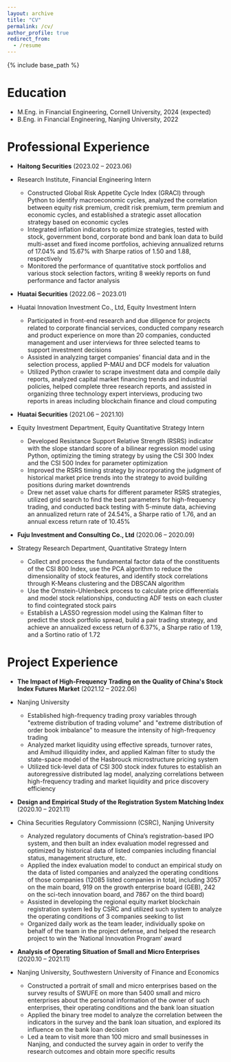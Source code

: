```yaml
---
layout: archive
title: "CV"
permalink: /cv/
author_profile: true
redirect_from:
  - /resume
---
```


{% include base_path %}

Education
======
* M.Eng. in Financial Engineering, Cornell University, 2024 (expected)
* B.Eng. in Financial Engineering, Nanjing University, 2022

Professional Experience
======
* **Haitong Securities** (2023.02 – 2023.06)
* Research Institute, Financial Engineering Intern
  * Constructed Global Risk Appetite Cycle Index (GRACI) through Python to identify macroeconomic cycles, analyzed the correlation between equity risk premium, credit risk premium, term premium and economic cycles, and established a strategic asset allocation strategy based on economic cycles
  * Integrated inflation indicators to optimize strategies, tested with stock, government bond, corporate bond and bank loan data to build multi-asset and fixed income portfolios, achieving annualized returns of 17.04% and 15.67% with Sharpe ratios of 1.50 and 1.88, respectively
  * Monitored the performance of quantitative stock portfolios and various stock selection factors, writing 8 weekly reports on fund performance and factor analysis

* **Huatai Securities** (2022.06 – 2023.01)
* Huatai Innovation Investment Co., Ltd, Equity Investment Intern
  * Participated in front-end research and due diligence for projects related to corporate financial services, conducted company research and product experience on more than 20 companies, conducted management and user interviews for three selected teams to support investment decisions
  * Assisted in analyzing target companies' financial data and in the selection process, applied P-MAU and DCF models for valuation
  * Utilized Python crawler to scrape investment data and compile daily reports, analyzed capital market financing trends and industrial policies, helped complete three research reports, and assisted in organizing three technology expert interviews, producing two reports in areas including blockchain finance and cloud computing

* **Huatai Securities** (2021.06 – 2021.10)
* Equity Investment Department, Equity Quantitative Strategy Intern
  * Developed Resistance Support Relative Strength (RSRS) indicator with the slope standard score of a bilinear regression model using Python, optimizing the timing strategy by using the CSI 300 Index and the CSI 500 Index for parameter optimization
  * Improved the RSRS timing strategy by incorporating the judgment of historical market price trends into the strategy to avoid building positions during market downtrends
  * Drew net asset value charts for different parameter RSRS strategies, utilized grid search to find the best parameters for high-frequency trading, and conducted back testing with 5-minute data, achieving an annualized return rate of 24.54%, a Sharpe ratio of 1.76, and an annual excess return rate of 10.45%

* **Fuju Investment and Consulting Co., Ltd** (2020.06 – 2020.09)
* Strategy Research Department, Quantitative Strategy Intern
  * Collect and process the fundamental factor data of the constituents of the CSI 800 Index, use the PCA algorithm to reduce the dimensionality of stock features, and identify stock correlations through K-Means clustering and the DBSCAN algorithm
  * Use the Ornstein-Uhlenbeck process to calculate price differentials and model stock relationships, conducting ADF tests on each cluster to find cointegrated stock pairs
  * Establish a LASSO regression model using the Kalman filter to predict the stock portfolio spread, build a pair trading strategy, and achieve an annualized excess return of 6.37%, a Sharpe ratio of 1.19, and a Sortino ratio of 1.72

Project Experience
======
* **The Impact of High-Frequency Trading on the Quality of China's Stock Index Futures Market** (2021.12 – 2022.06)
* Nanjing University
  * Established high-frequency trading proxy variables through "extreme distribution of trading volume" and "extreme distribution of order book imbalance" to measure the intensity of high-frequency trading
  * Analyzed market liquidity using effective spreads, turnover rates, and Amihud illiquidity index, and applied Kalman filter to study the state-space model of the Hasbrouck microstructure pricing system
  * Utilized tick-level data of CSI 300 stock index futures to establish an autoregressive distributed lag model, analyzing correlations between high-frequency trading and market liquidity and price discovery efficiency

* **Design and Empirical Study of the Registration System Matching Index** (2020.10 – 2021.11)
* China Securities Regulatory Commissionn (CSRC), Nanjing University
  * Analyzed regulatory documents of China’s registration-based IPO system, and then built an index evaluation model regressed and optimized by historical data of listed companies including financial status, management structure, etc. 
  * Applied the index evaluation model to conduct an empirical study on the data of listed companies and analyzed the operating conditions of those companies (12085 listed companies in total, including 3057 on the main board, 919 on the growth enterprise board (GEB), 242 on the sci-tech innovation board, and 7867 on the third board)
  * Assisted in developing the regional equity market blockchain registration system led by CSRC and utilized such system to analyze the operating conditions of 3 companies seeking to list
  * Organized daily work as the team leader, individually spoke on behalf of the team in the project defense, and helped the research project to win the ‘National Innovation Program’ award

* **Analysis of Operating Situation of Small and Micro Enterprises** (2020.10 – 2021.11)
* Nanjing University, Southwestern University of Finance and Economics
  * Constructed a portrait of small and micro enterprises based on the survey results of SWUFE on more than 5400 small and micro enterprises about the personal information of the owner of such enterprises, their operating conditions and the bank loan situation
  * Applied the binary tree model to analyze the correlation between the indicators in the survey and the bank loan situation, and explored its influence on the bank loan decision
  * Led a team to visit more than 100 micro and small businesses in Nanjing, and conducted the survey again in order to verify the research outcomes and obtain more specific results 
